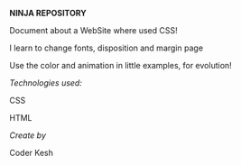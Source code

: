 **NINJA REPOSITORY**

Document about a WebSite where used CSS!

I learn to change fonts, disposition and margin page

Use the color and animation in little examples, for evolution!


*Technologies used:*

CSS

HTML

*Create by*

Coder Kesh